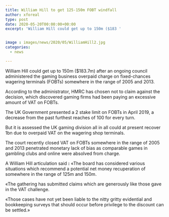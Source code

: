 ```yaml
---
title: William Hill to get 125-150m FOBT windfall
author: xforeal 
type: post
date: 2020-05-20T00:00:00+00:00
excerpt: 'William Hill could get up to 150m ($183 '


image : images/news/2020/05/WilliamHill2.jpg
categories:
  - news

---
```

William Hill could get up to 150m ($183.7m) after an ongoing council administered the gaming business overpaid charge on fixed-chances wagering terminals (FOBTs) somewhere in the range of 2005 and 2013. 

According to the administrator, HMRC has chosen not to claim against the decision, which discovered gaming firms had been paying an excessive amount of VAT on FOBTs. 

The UK Government presented a 2 stake limit on FOBTs in April 2019, a decrease from the past furthest reaches of 100 for every turn. 

But it is assessed the UK gaming division all in all could at present recover 1bn due to overpaid VAT on the wagering shop terminals. 

The court recently closed VAT on FOBTs somewhere in the range of 2005 and 2013 penetrated monetary lack of bias as comparable games in gambling clubs and online were absolved from charge. 

A William Hill articulation said **:** &#171;The board has considered various situations which recommend a potential net money recuperation of somewhere in the range of 125m and 150m. 

&#171;The gathering has submitted claims which are generously like those gave in the VAT challenge. 

&#171;Those cases have not yet been liable to the nitty gritty evidential and bookkeeping surveys that should occur before privilege to the discount can be settled.&#187;